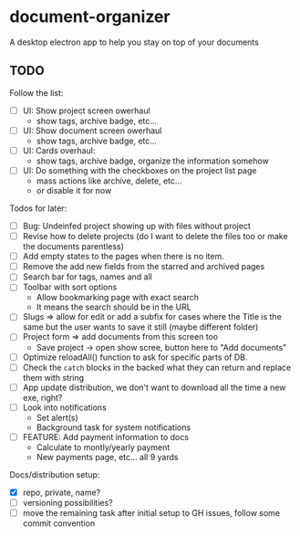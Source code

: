 # document-organizer
A desktop electron app to help you stay on top of your documents

## TODO
Follow the list:
* [ ] UI: Show project screen owerhaul
  * show tags, archive badge, etc...
* [ ] UI: Show document screen owerhaul
  * show tags, archive badge, etc...
* [ ] UI: Cards overhaul:
  * show tags, archive badge, organize the information somehow
* [ ] UI: Do something with the checkboxes on the project list page
  * mass actions like archive, delete, etc...
  * or disable it for now

Todos for later:
* [ ] Bug: Undeinfed project showing up with files without project
* [ ] Revise how to delete projects (do I want to delete the files too or make the documents parentless)
* [ ] Add empty states to the pages when there is no item.
* [ ] Remove the add new fields from the starred and archived pages
* [ ] Search bar for tags, names and all
* [ ] Toolbar with sort options
  * Allow bookmarking page with exact search
  * It means the search should be in the URL
* [ ] Slugs => allow for edit or add a subfix for cases where the Title is the same but the user wants to save it still (maybe different folder)
* [ ] Project form => add documents from this screen too
  * Save project -> open show scree, button here to "Add documents"
* [ ] Optimize reloadAll() function to ask for specific parts of DB.
* [ ] Check the `catch` blocks in the backed what they can return and replace them with string
* [ ] App update distribution, we don't want to download all the time a new exe, right?
* [ ] Look into notifications
  * Set alert(s)
  * Background task for system notifications
* [ ] FEATURE: Add payment information to docs
  * Calculate to montly/yearly payment
  * New payments page, etc... all 9 yards

Docs/distribution setup:
* [x] repo, private, name?
* [ ] versioning possibilities?
* [ ] move the remaining task after initial setup to GH issues, follow some commit convention

